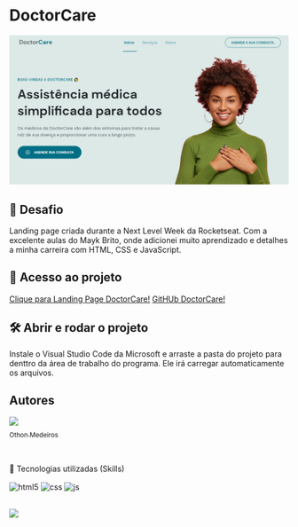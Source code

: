 <h1> DoctorCare</h1>

![doctorcare](https://github.com/othonsm/DoctorCare/blob/main/assets/DoctorCare.png)

## 🎯 Desafio
Landing page criada durante a Next Level Week da Rocketseat. Com a excelente aulas do Mayk Brito, onde adicionei muito aprendizado e detalhes a minha carreira com HTML, CSS e JavaScript.

## 📁 Acesso ao projeto
[Clique para Landing Page DoctorCare!](https://othon-doctorcare.netlify.app/)
[GitHUb DoctorCare!](https://github.com/othonsm/DoctorCare)

## 🛠️ Abrir e rodar o projeto

Instale o Visual Studio Code da Microsoft e arraste a pasta do projeto para denttro da área de trabalho do programa. Ele irá carregar automaticamente os arquivos.

## Autores

[<img src="https://github.com/othonsm/othonsm.github.io/blob/main/img/foto-perfil.png" width=115><br>
<sub>Othon Medeiros</sub>](https://othonsm.github.io/) 

<div align="left"><br/>
  <p> 🚀 Tecnologias utilizadas (Skills)</p>
  <div style="display: inline_block">
    <img align="center" alt="html5" src="https://img.shields.io/badge/HTML5-E34F26?style=for-the-badge&logo=html5&logoColor=white" />
    <img align="center" alt="css" src="https://img.shields.io/badge/CSS3-1572B6?style=for-the-badge&logo=css3&logoColor=white" />
    <img align="center" alt="js" src="https://img.shields.io/badge/JavaScript-F7DF1E?style=for-the-badge&logo=javascript&logoColor=black" />
  </div>
  
<br>
<p align="left">
<img src="http://img.shields.io/static/v1?label=STATUS&message=%20FINALIZADO&color=GREEN&style=for-the-badge"/>
</p>
